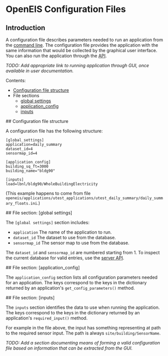 # OpenEIS Configuration Files


## Introduction

A configuration file describes parameters needed to run an application from the [command line](command_line_basics_unix.md#runApplication).
The configuration file provides the application with the same information that would be collected by the graphical user interface.
You can also run the application through the [API](server_api_pages.md).

*TODO: Add appropriate link to running application through GUI, once available in user documentation.*

Contents:

+ [Configuration file structure](#fileStructure)
+ File sections
    + [global settings](#secGlobalSettings)
    + [application_config](#secApplicationConfig)
    + [inputs](#secInputs)


<a name="fileStructure"/>
## Configuration file structure

A configuration file has the following structure:

    [global_settings]
    application=daily_summary
    dataset_id=4
    sensormap_id=4

    [application_config]
    building_sq_ft=3000
    building_name="bldg90"

    [inputs]
    load=lbnl/bldg90/WholeBuildingElectricity

(This example happens to come from file `openeis/applications/utest_applications/utest_daily_summary/daily_summary_floats.ini`.)


<a name="secGlobalSettings"/>
## File section: [global settings]

The `[global settings]` section includes:

+ `application`
  The name of the application to run.
+ `dataset_id`
  The dataset to use from the database.
+ `sensormap_id`
  The sensor map to use from the database.

The `dataset_id` and `sensormap_id` are numbered starting from 1.
To inspect the current database for valid entries, use the [server API](server_api_pages.md).


<a name="secApplicationConfig"/>
## File section: [application_config]

The `application_config` section lists all configuration parameters needed for an application.
The keys correspond to the keys in the dictionary returned by an application's `get_config_parameters()` method.


<a name="secInputs"/>
## File section: [inputs]

The `inputs` section identifies the data to use when running the application.
The keys correspond to the keys in the dictionary returned by an application's `required_input()` method.

For example in the file above, the input has something representing at path to the required sensor input.
The path is always `site/building/SensorName`.

*TODO: Add a section documenting means of forming a valid configuration file based on information that can be extracted from the GUI.*
